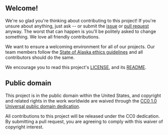 ## Welcome!

We're so glad you're thinking about contributing to this project! If you're unsure about anything, just ask -- or submit the [issue](https://github.com/AlaskaDHSS/RFP-ARIES-Support/issues) or [pull request](https://help.github.com/articles/creating-a-pull-request/) anyway. The worst that can happen is you'll be politely asked to change something. We love all friendly contributions.

We want to ensure a welcoming environment for all of our projects. Our team members follow the [State of Alaska ethics guidelines](http://law.alaska.gov/doclibrary/ethics/EthicsInfo.html) and all contributors should do the same.

We encourage you to read this project's [LICENSE](LICENSE.md), and its [README](README.md).

## Public domain

This project is in the public domain within the United States, and copyright and related rights in the work worldwide are waived through the [CC0 1.0 Universal public domain dedication](https://creativecommons.org/publicdomain/zero/1.0/).

All contributions to this project will be released under the CC0 dedication. By submitting a pull request, you are agreeing to comply with this waiver of copyright interest.